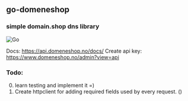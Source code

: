 ## go-domeneshop
### simple domain.shop dns library

![Go](https://github.com/ravndaa/go-domeneshop/workflows/Go/badge.svg)

Docs: https://api.domeneshop.no/docs/
Create api key: https://www.domeneshop.no/admin?view=api

### Todo:
0. learn testing and implement it =)
1. Create httpclient for adding required fields used by every request. ()